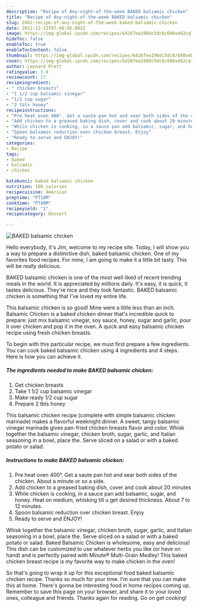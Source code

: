 ```yaml
---
description: "Recipe of Any-night-of-the-week BAKED balsamic chicken"
title: "Recipe of Any-night-of-the-week BAKED balsamic chicken"
slug: 2682-recipe-of-any-night-of-the-week-baked-balsamic-chicken
date: 2021-12-15T07:48:56.092Z
image: https://img-global.cpcdn.com/recipes/64267ea190dc5dc0/680x482cq70/baked-balsamic-chicken-recipe-main-photo.jpg
hideToc: false
enableToc: true
enableTocContent: false
thumbnail: https://img-global.cpcdn.com/recipes/64267ea190dc5dc0/680x482cq70/baked-balsamic-chicken-recipe-main-photo.jpg
cover: https://img-global.cpcdn.com/recipes/64267ea190dc5dc0/680x482cq70/baked-balsamic-chicken-recipe-main-photo.jpg
author: Leonard Pratt
ratingvalue: 3.8
reviewcount: 17
recipeingredient:
- " chicken breasts"
- "1 1/2 cup balsamic vinegar"
- "1/2 cup sugar"
- "2 tbls honey"
recipeinstructions:
- "Pre heat oven 400°. Get a saute pan hot and sear both sides of the chicken. About a minute or so a side."
- "Add chicken to a greased baking dish, cover and cook about 20 minutes"
- "While chicken is cooking, in a sauce pan add balsamic, sugar, and honey. Heat on medium, whisking till u get desired thickness. About 7 to 12 minutes."
- "Spoon balsamic reduction over chicken breast. Enjoy"
- "Ready to serve and ENJOY!"
categories:
- Recipe
tags:
- baked
- balsamic
- chicken

katakunci: baked balsamic chicken 
nutrition: 168 calories
recipecuisine: American
preptime: "PT18M"
cooktime: "PT40M"
recipeyield: "1"
recipecategory: Dessert

---
```



![BAKED balsamic chicken](https://img-global.cpcdn.com/recipes/64267ea190dc5dc0/680x482cq70/baked-balsamic-chicken-recipe-main-photo.jpg)

Hello everybody, it's Jim, welcome to my recipe site. Today, I will show you a way to prepare a distinctive dish, baked balsamic chicken. One of my favorites food recipes. For mine, I am going to make it a little bit tasty. This will be really delicious.

BAKED balsamic chicken is one of the most well liked of recent trending meals in the world. It is appreciated by millions daily. It's easy, it is quick, it tastes delicious. They're nice and they look fantastic. BAKED balsamic chicken is something that I've loved my entire life.

This balsamic chicken is so good! Mine were a little less than an inch. Balsamic Chicken is a baked chicken dinner that&#39;s incredible quick to prepare: just mix balsamic vinegar, soy sauce, honey, sugar and garlic, pour it over chicken and pop it in the oven. A quick and easy balsamic chicken recipe using fresh chicken breasts.


To begin with this particular recipe, we must first prepare a few ingredients. You can cook baked balsamic chicken using 4 ingredients and 4 steps. Here is how you can achieve it.

<!--inarticleads1-->

##### The ingredients needed to make BAKED balsamic chicken:

1. Get  chicken breasts
1. Take 1 1/2 cup balsamic vinegar
1. Make ready 1/2 cup sugar
1. Prepare 2 tbls honey


This balsamic chicken recipe (complete with simple balsamic chicken marinade) makes a flavorful weeknight dinner. A sweet, tangy balsamic vinegar marinade gives pan-fried chicken breasts flavor and color. Whisk together the balsamic vinegar, chicken broth, sugar, garlic, and Italian seasoning in a bowl, place the. Serve sliced on a salad or with a baked potato or salad. 

<!--inarticleads2-->

##### Instructions to make BAKED balsamic chicken:

1. Pre heat oven 400°. Get a saute pan hot and sear both sides of the chicken. About a minute or so a side.
1. Add chicken to a greased baking dish, cover and cook about 20 minutes
1. While chicken is cooking, in a sauce pan add balsamic, sugar, and honey. Heat on medium, whisking till u get desired thickness. About 7 to 12 minutes.
1. Spoon balsamic reduction over chicken breast. Enjoy
1. Ready to serve and ENJOY!

Whisk together the balsamic vinegar, chicken broth, sugar, garlic, and Italian seasoning in a bowl, place the. Serve sliced on a salad or with a baked potato or salad. Baked Balsamic Chicken is wholesome, easy and delicious! This dish can be customized to use whatever herbs you like (or have on hand) and is perfectly paired with Minute® Multi-Grain Medley! This baked chicken breast recipe is my favorite way to make chicken in the oven! 

So that's going to wrap it up for this exceptional food baked balsamic chicken recipe. Thanks so much for your time. I'm sure that you can make this at home. There's gonna be interesting food in home recipes coming up. Remember to save this page on your browser, and share it to your loved ones, colleague and friends. Thanks again for reading. Go on get cooking!
